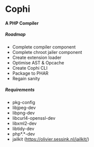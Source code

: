 # Cophi
#### A PHP Compiler

##### Roadmap

- Complete compiler component
- Complete chroot jailer component
- Create extension loader
- Optimise AST & Opcache
- Create Cophi CLI
- Package to PHAR
- Regain sanity

##### Requirements
- pkg-config
- libjpeg-dev
- libpng-dev
- libcurl4-openssl-dev
- libxml2-dev
- libtidy-dev
- php*.*-dev
- jailkit (https://olivier.sessink.nl/jailkit/)
